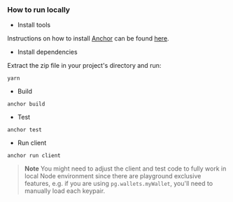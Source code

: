### How to run locally

- Install tools

Instructions on how to install [Anchor](https://github.com/coral-xyz/anchor) can be found [here](https://www.anchor-lang.com/docs/installation).

- Install dependencies

Extract the zip file in your project's directory and run:

```
yarn
```

- Build

```
anchor build
```

- Test

```
anchor test
```

- Run client

```
anchor run client
```

> **Note**
> You might need to adjust the client and test code to fully work in local Node environment since there are playground exclusive features, e.g. if you are using `pg.wallets.myWallet`, you'll need to manually load each keypair.
